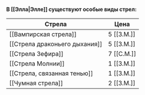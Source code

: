 **В [[Элла|Элле]] существуют особые виды стрел:**

| Стрела                        | Цена     |
| ----------------------------- | -------- |
| [[Вампирская стрела]]         | 5 [[З.М.]] |
| [[Стрела драконьего дыхания]] | 5 [[З.М.]] |
| [[Стрела Зефира]]             | 7 [[С.М.]] |
| [[Стрела Молнии]]             | 1 [[З.М.]] |
| [[Стрела, связанная тенью]]   | 1 [[З.М.]] |
| [[Чумная стрела]]             | 2 [[З.М.]] |
